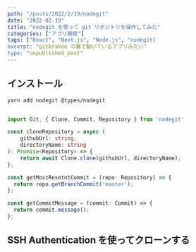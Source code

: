 ```yaml
---
path: "/posts/2022/2/19/nodegit"
date: "2022-02-19"
title: "nodegit を使って git リポジトリを操作してみた"
categories: ["アプリ開発"]
tags: ["React", "Next.js", "Node.js", "nodegit]
excerpt: "gitkraken の裏で動いているアプリみたい"
type: "unpublished_post"
---
```


## インストール

```bash
yarn add nodegit @types/nodegit
```

```typescript:title=nodegit.ts

import Git, { Clone, Commit, Repository } from 'nodegit'

const cloneRepository = async (
	githubUrl: string,
	directoryName: string
): Promise<Repository> => {
	return await Clone.clone(githubUrl, directoryName);
};

const getMostResetntCommit = (repo: Repository) => {
  return repo.getBranchCommit('master');
};

const getCommitMessage = (commit: Commit) => {
  return commit.message();
};


```


## SSH Authentication を使ってクローンする





